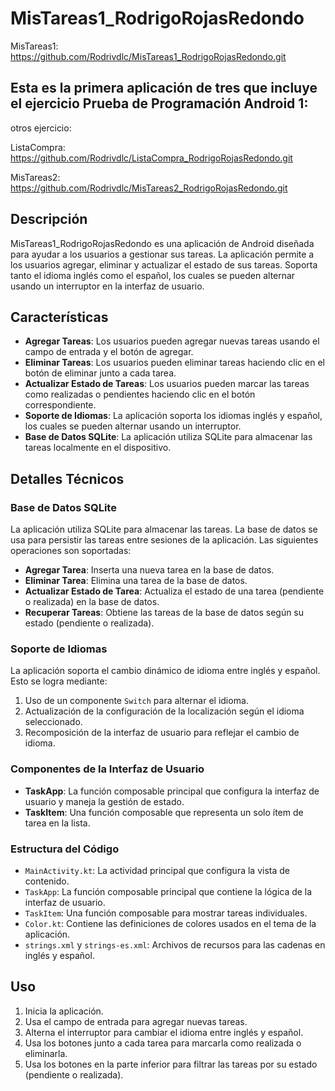 # MisTareas1_RodrigoRojasRedondo
MisTareas1:
https://github.com/Rodrivdlc/MisTareas1_RodrigoRojasRedondo.git
## Esta es la primera aplicación de tres que incluye el ejercicio Prueba de Programación Android 1:



otros ejercicio: 

ListaCompra: https://github.com/Rodrivdlc/ListaCompra_RodrigoRojasRedondo.git

MisTareas2: https://github.com/Rodrivdlc/MisTareas2_RodrigoRojasRedondo.git

## Descripción

MisTareas1_RodrigoRojasRedondo es una aplicación de Android diseñada para ayudar a los usuarios a gestionar sus tareas. La aplicación permite a los usuarios agregar, eliminar y actualizar el estado de sus tareas. Soporta tanto el idioma inglés como el español, los cuales se pueden alternar usando un interruptor en la interfaz de usuario.

## Características

- **Agregar Tareas**: Los usuarios pueden agregar nuevas tareas usando el campo de entrada y el botón de agregar.
- **Eliminar Tareas**: Los usuarios pueden eliminar tareas haciendo clic en el botón de eliminar junto a cada tarea.
- **Actualizar Estado de Tareas**: Los usuarios pueden marcar las tareas como realizadas o pendientes haciendo clic en el botón correspondiente.
- **Soporte de Idiomas**: La aplicación soporta los idiomas inglés y español, los cuales se pueden alternar usando un interruptor.
- **Base de Datos SQLite**: La aplicación utiliza SQLite para almacenar las tareas localmente en el dispositivo.

## Detalles Técnicos

### Base de Datos SQLite

La aplicación utiliza SQLite para almacenar las tareas. La base de datos se usa para persistir las tareas entre sesiones de la aplicación. Las siguientes operaciones son soportadas:

- **Agregar Tarea**: Inserta una nueva tarea en la base de datos.
- **Eliminar Tarea**: Elimina una tarea de la base de datos.
- **Actualizar Estado de Tarea**: Actualiza el estado de una tarea (pendiente o realizada) en la base de datos.
- **Recuperar Tareas**: Obtiene las tareas de la base de datos según su estado (pendiente o realizada).

### Soporte de Idiomas

La aplicación soporta el cambio dinámico de idioma entre inglés y español. Esto se logra mediante:

1. Uso de un componente `Switch` para alternar el idioma.
2. Actualización de la configuración de la localización según el idioma seleccionado.
3. Recomposición de la interfaz de usuario para reflejar el cambio de idioma.

### Componentes de la Interfaz de Usuario

- **TaskApp**: La función composable principal que configura la interfaz de usuario y maneja la gestión de estado.
- **TaskItem**: Una función composable que representa un solo ítem de tarea en la lista.

### Estructura del Código

- `MainActivity.kt`: La actividad principal que configura la vista de contenido.
- `TaskApp`: La función composable principal que contiene la lógica de la interfaz de usuario.
- `TaskItem`: Una función composable para mostrar tareas individuales.
- `Color.kt`: Contiene las definiciones de colores usados en el tema de la aplicación.
- `strings.xml` y `strings-es.xml`: Archivos de recursos para las cadenas en inglés y español.


## Uso

1. Inicia la aplicación.
2. Usa el campo de entrada para agregar nuevas tareas.
3. Alterna el interruptor para cambiar el idioma entre inglés y español.
4. Usa los botones junto a cada tarea para marcarla como realizada o eliminarla.
5. Usa los botones en la parte inferior para filtrar las tareas por su estado (pendiente o realizada).

